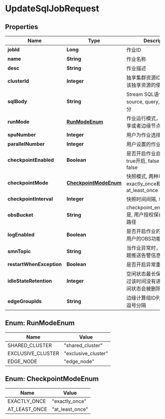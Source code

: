 
# UpdateSqlJobRequest

## Properties
Name | Type | Description | Notes
------------ | ------------- | ------------- | -------------
**jobId** | **Long** | 作业ID | 
**name** | **String** | 作业名称 |  [optional]
**desc** | **String** | 作业描述 |  [optional]
**clusterId** | **Integer** | 独享集群资源ID, 当前用户有该独享资源的使用权限 |  [optional]
**sqlBody** | **String** | Stream SQL语句, 至少包含source, query, sink三个部分 |  [optional]
**runMode** | [**RunModeEnum**](#RunModeEnum) | 作业运行模式，共享或者独享或者边缘节点 |  [optional]
**spuNumber** | **Integer** | 用户为作业选择的SPU数量 |  [optional]
**parallelNumber** | **Integer** | 用户设置的作业并行数 |  [optional]
**checkpointEnabled** | **Boolean** | 是否开启作业自动快照功能, true开启, false关闭, 默认false |  [optional]
**checkpointMode** | [**CheckpointModeEnum**](#CheckpointModeEnum) | 快照模式, 两种可选, exactly_once和at_least_once |  [optional]
**checkpointInterval** | **Integer** | 快照时间间隔, 单位为秒 |  [optional]
**obsBucket** | **String** | checkpoint_enabled&#x3D;&#x3D;true是, 用户授权保存快照的OBS路径 |  [optional]
**logEnabled** | **Boolean** | 是否开启作业的日志上传到用户的OBS功能 |  [optional]
**smnTopic** | **String** | 当作业异常时，向该SMN主题推送告警信息 |  [optional]
**restartWhenException** | **Boolean** | 是否开启异常重启功能 |  [optional]
**idleStateRetention** | **Integer** | 空闲状态最长保留时间，超过该时间没有进行更新的中间状态会被删除，单位为秒 |  [optional]
**edgeGroupIds** | **String** | 边缘计算组ID列表, 多个ID以逗号分隔 |  [optional]


<a name="RunModeEnum"></a>
## Enum: RunModeEnum
Name | Value
---- | -----
SHARED_CLUSTER | &quot;shared_cluster&quot;
EXCLUSIVE_CLUSTER | &quot;exclusive_cluster&quot;
EDGE_NODE | &quot;edge_node&quot;


<a name="CheckpointModeEnum"></a>
## Enum: CheckpointModeEnum
Name | Value
---- | -----
EXACTLY_ONCE | &quot;exactly_once&quot;
AT_LEAST_ONCE | &quot;at_least_once&quot;



